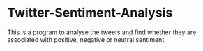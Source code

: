 # Twitter-Sentiment-Analysis
This is a program to analyse the tweets and find whether they are associated with positive, negative or neutral sentiment.
